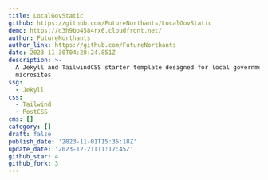 ```yaml
---
title: LocalGovStatic
github: https://github.com/FutureNorthants/LocalGovStatic
demo: https://d3h9bp4584rx6.cloudfront.net/
author: FutureNorthants
author_link: https://github.com/FutureNorthants
date: 2023-11-30T04:28:24.851Z
description: >-
  A Jekyll and TailwindCSS starter template designed for local government
  microsites
ssg:
  - Jekyll
css:
  - Tailwind
  - PostCSS
cms: []
category: []
draft: false
publish_date: '2023-11-01T15:35:18Z'
update_date: '2023-12-21T11:17:45Z'
github_star: 4
github_fork: 3
---
```

